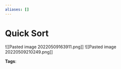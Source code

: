 ```yaml
---
aliases: []
---
```


# Quick Sort

![[Pasted image 20220509163911.png]]
![[Pasted image 20220509210249.png]]

**Tags**:
